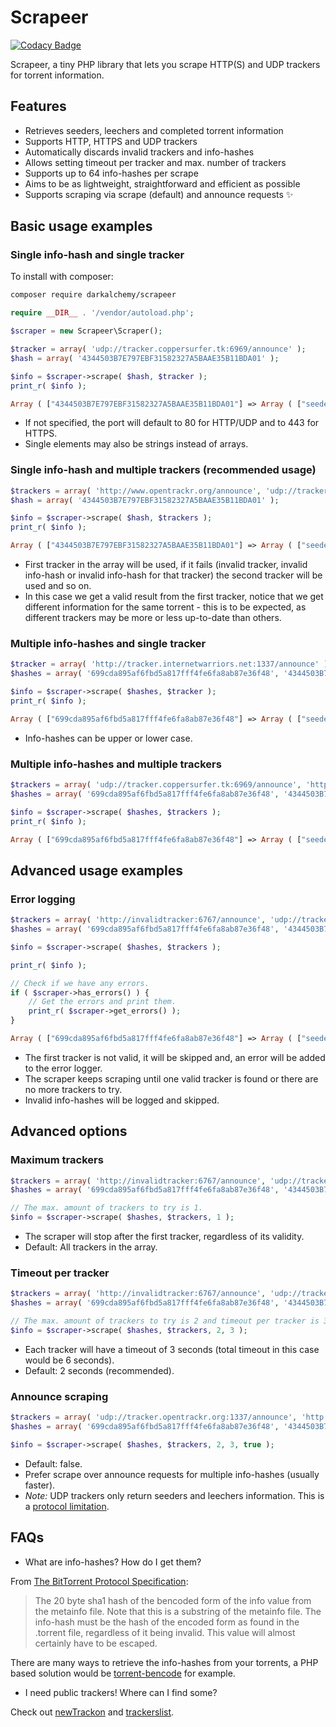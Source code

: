 # Scrapeer

[![Codacy Badge](https://app.codacy.com/project/badge/Grade/5a32924d714c42c2b97589ea35e9d980)](https://www.codacy.com/manual/darkalchemy/scrapeer?utm_source=github.com&amp;utm_medium=referral&amp;utm_content=darkalchemy/scrapeer&amp;utm_campaign=Badge_Grade)

Scrapeer, a tiny PHP library that lets you scrape HTTP(S) and UDP trackers for torrent information.

## Features
-  Retrieves seeders, leechers and completed torrent information
-  Supports HTTP, HTTPS and UDP trackers
-  Automatically discards invalid trackers and info-hashes
-  Allows setting timeout per tracker and max. number of trackers
-  Supports up to 64 info-hashes per scrape
-  Aims to be as lightweight, straightforward and efficient as possible
-  Supports scraping via scrape (default) and announce requests :sparkles:

## Basic usage examples
### Single info-hash and single tracker

To install with composer:
```bash
composer require darkalchemy/scrapeer
```

```php
require __DIR__ . '/vendor/autoload.php';

$scraper = new Scrapeer\Scraper();

$tracker = array( 'udp://tracker.coppersurfer.tk:6969/announce' );
$hash = array( '4344503B7E797EBF31582327A5BAAE35B11BDA01' );

$info = $scraper->scrape( $hash, $tracker );
print_r( $info );
```
```php 
Array ( ["4344503B7E797EBF31582327A5BAAE35B11BDA01"] => Array ( ["seeders"] => 88 ["completed"] => 7737 ["leechers"] => 6 ) )
```

-  If not specified, the port will default to 80 for HTTP/UDP and to 443 for HTTPS.
-  Single elements may also be strings instead of arrays.

### Single info-hash and multiple trackers (recommended usage)
```php
$trackers = array( 'http://www.opentrackr.org/announce', 'udp://tracker.coppersurfer.tk:6969/announce' );
$hash = array( '4344503B7E797EBF31582327A5BAAE35B11BDA01' );

$info = $scraper->scrape( $hash, $trackers );
print_r( $info );
```
```php
Array ( ["4344503B7E797EBF31582327A5BAAE35B11BDA01"] => Array ( ["seeders"] => 59 ["completed"] => 83 ["leechers"] => 3 ) )
```

-  First tracker in the array will be used, if it fails (invalid tracker, invalid info-hash or invalid info-hash for that tracker) the second tracker will be used and so on.
-  In this case we get a valid result from the first tracker, notice that we get different information for the same torrent - this is to be expected, as different trackers may be more or less up-to-date than others.

### Multiple info-hashes and single tracker
```php
$tracker = array( 'http://tracker.internetwarriors.net:1337/announce' );
$hashes = array( '699cda895af6fbd5a817fff4fe6fa8ab87e36f48', '4344503B7E797EBF31582327A5BAAE35B11BDA01' );

$info = $scraper->scrape( $hashes, $tracker );
print_r( $info );
```
```php
Array ( ["699cda895af6fbd5a817fff4fe6fa8ab87e36f48"] => Array ( ["seeders"] => 4 ["completed"] => 236 ["leechers"] => 0 ) ["4344503B7E797EBF31582327A5BAAE35B11BDA01"] => Array ( ["seeders"] => 7 ["completed"] => 946 ["leechers"] => 3 ) )
```

-  Info-hashes can be upper or lower case.

### Multiple info-hashes and multiple trackers
```php
$trackers = array( 'udp://tracker.coppersurfer.tk:6969/announce', 'http://explodie.org:6969/announce' );
$hashes = array( '699cda895af6fbd5a817fff4fe6fa8ab87e36f48', '4344503B7E797EBF31582327A5BAAE35B11BDA01' );

$info = $scraper->scrape( $hashes, $trackers );
print_r( $info );
```
```php
Array ( ["699cda895af6fbd5a817fff4fe6fa8ab87e36f48"] => Array ( ["seeders"] => 52 ["completed"] => 2509 ["leechers"] => 1 ) ["4344503B7E797EBF31582327A5BAAE35B11BDA01"] => Array ( ["seeders"] => 97 ["completed"] => 7751 ["leechers"] => 11 ) )
```

## Advanced usage examples
### Error logging
```php
$trackers = array( 'http://invalidtracker:6767/announce', 'udp://tracker.coppersurfer.tk:6969/announce' );
$hashes = array( '699cda895af6fbd5a817fff4fe6fa8ab87e36f48', '4344503B7E797EBF31582327A5BAAE35B11BDA01' );

$info = $scraper->scrape( $hashes, $trackers );

print_r( $info );

// Check if we have any errors.
if ( $scraper->has_errors() ) {
	// Get the errors and print them.
	print_r( $scraper->get_errors() );
}
```
```php
Array ( ["699cda895af6fbd5a817fff4fe6fa8ab87e36f48"] => Array ( ["seeders"] => 49 ["completed"] => 2509 ["leechers"] => 1 ) ["4344503B7E797EBF31582327A5BAAE35B11BDA01"] => Array ( ["seeders"] => 99 ["completed"] => 7754 ["leechers"] => 7 ) ) Array ( [0] => "Invalid scrape connection (invalidtracker:6767)." )
```

-  The first tracker is not valid, it will be skipped and, an error will be added to the error logger.
-  The scraper keeps scraping until one valid tracker is found or there are no more trackers to try.
-  Invalid info-hashes will be logged and skipped.

## Advanced options
### Maximum trackers
```php
$trackers = array( 'http://invalidtracker:6767/announce', 'udp://tracker.coppersurfer.tk:6969/announce' );
$hashes = array( '699cda895af6fbd5a817fff4fe6fa8ab87e36f48', '4344503B7E797EBF31582327A5BAAE35B11BDA01' );

// The max. amount of trackers to try is 1.
$info = $scraper->scrape( $hashes, $trackers, 1 );
```
-  The scraper will stop after the first tracker, regardless of its validity.
-  Default: All trackers in the array.

### Timeout per tracker
```php
$trackers = array( 'http://invalidtracker:6767/announce', 'udp://tracker.coppersurfer.tk:6969/announce' );
$hashes = array( '699cda895af6fbd5a817fff4fe6fa8ab87e36f48', '4344503B7E797EBF31582327A5BAAE35B11BDA01' );

// The max. amount of trackers to try is 2 and timeout per tracker is 3s.
$info = $scraper->scrape( $hashes, $trackers, 2, 3 );
```
-  Each tracker will have a timeout of 3 seconds (total timeout in this case would be 6 seconds).
-  Default: 2 seconds (recommended).

### Announce scraping
```php
$trackers = array( 'udp://tracker.opentrackr.org:1337/announce', 'http://explodie.org:6969/announce' );
$hashes = array( '699cda895af6fbd5a817fff4fe6fa8ab87e36f48', '4344503B7E797EBF31582327A5BAAE35B11BDA01' );

$info = $scraper->scrape( $hashes, $trackers, 2, 3, true );
```
-  Default: false.
-  Prefer scrape over announce requests for multiple info-hashes (usually faster).
-  _Note:_ UDP trackers only return seeders and leechers information. This is a [protocol limitation](http://www.bittorrent.org/beps/bep_0015.html).

## FAQs
-  What are info-hashes? How do I get them?

From [The BitTorrent Protocol Specification](http://www.bittorrent.org/beps/bep_0003.html):

> The 20 byte sha1 hash of the bencoded form of the info value from the metainfo file. Note that this is a substring of the metainfo file. The info-hash must be the hash of the encoded form as found in the .torrent file, regardless of it being invalid. This value will almost certainly have to be escaped.

There are many ways to retrieve the info-hashes from your torrents, a PHP based solution would be [torrent-bencode](https://github.com/bhutanio/torrent-bencode) for example.

- I need public trackers! Where can I find some?

Check out [newTrackon](https://newtrackon.com/) and [trackerslist](https://github.com/ngosang/trackerslist/blob/master/trackers_all.txt).
